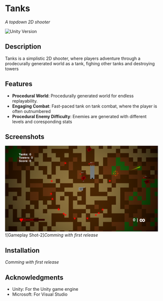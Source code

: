 # **Tanks**
*A topdown 2D shooter*

![Unity Version](https://img.shields.io/badge/Unity-6000.0.23-blue)

## **Description**
Tanks is a simplistic 2D shooter, where players adventure through a prodecurally generated world as a tank, fighing other tanks and destroying towers

## **Features**
- **Procedural World**: Procedurally generated world for endless replayability.
- **Engaging Combat**: Fast-paced tank on tank combat, where the player is often outnumbered
- **Procedural Enemy Difficulty**: Enemies are generated with different levels and coresponding stats

## **Screenshots**
![Gameplay Shot-1](https://github.com/QuickFoxGames/Tanks/blob/da0b3fe0d65f9fe7d6b87e8cd64ffc21e4f321af/Images/GameplayShot-1.png)
![Gameplay Shot-2]*Comming with first release*

## **Installation**
*Comming with first release*

## **Acknowledgments**
- Unity: For the Unity game engine
- Microsoft: For Visual Studio
